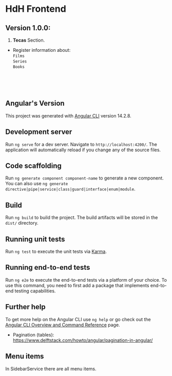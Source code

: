# HdH Frontend

## Version 1.0.0:
1. __Tecas__ Section. 
* Register information about: <br>
        `Films` <br>
        `Series` <br>
        `Books` <br>

<br>
<br>
<br>

## Angular's Version

This project was generated with [Angular CLI](https://github.com/angular/angular-cli) version 14.2.8.

## Development server

Run `ng serve` for a dev server. Navigate to `http://localhost:4200/`. The application will automatically reload if you change any of the source files.

## Code scaffolding

Run `ng generate component component-name` to generate a new component. You can also use `ng generate directive|pipe|service|class|guard|interface|enum|module`.

## Build

Run `ng build` to build the project. The build artifacts will be stored in the `dist/` directory.

## Running unit tests

Run `ng test` to execute the unit tests via [Karma](https://karma-runner.github.io).

## Running end-to-end tests

Run `ng e2e` to execute the end-to-end tests via a platform of your choice. To use this command, you need to first add a package that implements end-to-end testing capabilities.

## Further help

To get more help on the Angular CLI use `ng help` or go check out the [Angular CLI Overview and Command Reference](https://angular.io/cli) page.

* Pagination (tables): https://www.delftstack.com/howto/angular/pagination-in-angular/



## Menu items
In SidebarService there are all menu items.
